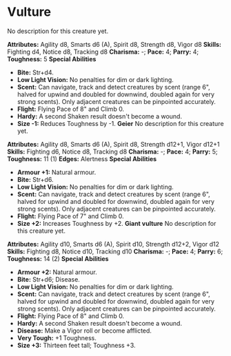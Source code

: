 # Vulture

No description for this creature yet.

**Attributes:** Agility d8, Smarts d6 (A), Spirit d8, Strength d8, Vigor
d8
**Skills:** Fighting d4, Notice d8, Tracking d8
**Charisma:** -; **Pace:** 4; **Parry:** 4; **Toughness:** 5
**Special Abilities**

- **Bite:** Str+d4.
- **Low Light Vision:** No penalties for dim or dark lighting.
- **Scent:** Can navigate, track and detect creatures by scent (range
6", halved for upwind and doubled for downwind, doubled again for very
strong scents). Only adjacent creatures can be pinpointed accurately.
- **Flight:** Flying Pace of 8" and Climb 0.
- **Hardy:** A second Shaken result doesn't become a wound.
- **Size -1:** Reduces Toughness by -1.
**Geier**
No description for this creature yet.

**Attributes:** Agility d8, Smarts d6 (A), Spirit d8, Strength d12+1,
Vigor d12+1
**Skills:** Fighting d6, Notice d8, Tracking d8
**Charisma:** -; **Pace:** 4; **Parry:** 5; **Toughness:** 11 (1)
**Edges:** Alertness
**Special Abilities**

- **Armour +1:** Natural armour.
- **Bite:** Str+d6.
- **Low Light Vision:** No penalties for dim or dark lighting.
- **Scent:** Can navigate, track and detect creatures by scent (range
6", halved for upwind and doubled for downwind, doubled again for very
strong scents). Only adjacent creatures can be pinpointed accurately.
- **Flight:** Flying Pace of 7" and Climb 0.
- **Size +2:** Increases Toughness by +2.
**Giant vulture**
No description for this creature yet.

**Attributes:** Agility d10, Smarts d6 (A), Spirit d10, Strength d12+2,
Vigor d12
**Skills:** Fighting d8, Notice d10, Tracking d10
**Charisma:** -; **Pace:** 4; **Parry:** 6; **Toughness:** 14 (2)
**Special Abilities**

- **Armour +2:** Natural armour.
- **Bite:** Str+d6; Disease.
- **Low Light Vision:** No penalties for dim or dark lighting.
- **Scent:** Can navigate, track and detect creatures by scent (range
6", halved for upwind and doubled for downwind, doubled again for very
strong scents). Only adjacent creatures can be pinpointed accurately.
- **Flight:** Flying Pace of 8" and Climb 0.
- **Hardy:** A second Shaken result doesn't become a wound.
- **Disease:** Make a Vigor roll or become afflicted.
- **Very Tough:** +1 Toughness.
- **Size +3:** Thirteen feet tall; Toughness +3.
